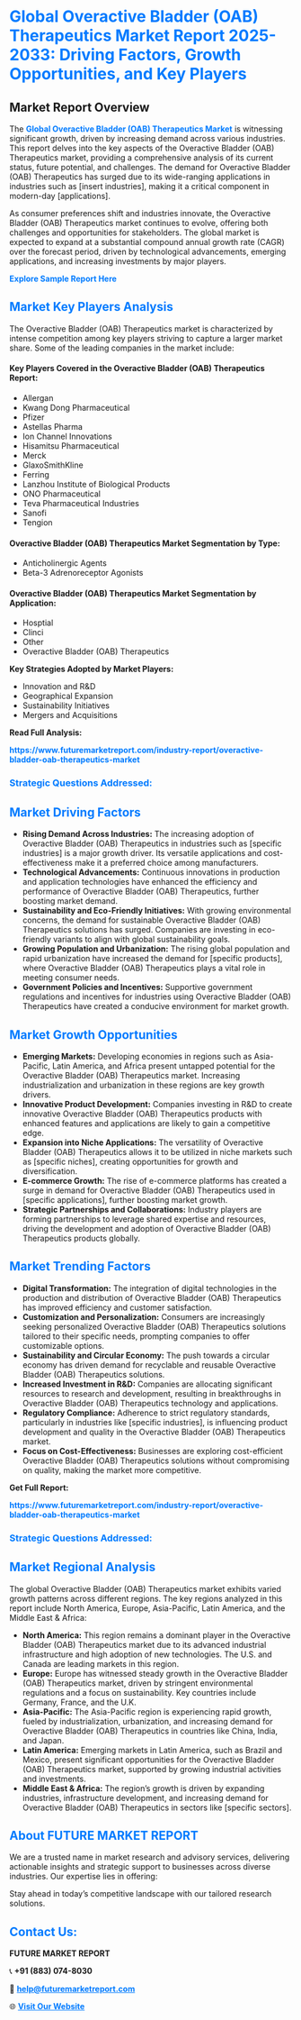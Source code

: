 <h1 style="color: #007BFF;">Global Overactive Bladder (OAB) Therapeutics Market Report 2025-2033: Driving Factors, Growth Opportunities, and Key Players</h1>

<section id="overview">
<h2>Market Report Overview</h2>
<p>The <a href="https://www.futuremarketreport.com/industry-report/overactive-bladder-oab-therapeutics-market" style="color: #007BFF; text-decoration: none;"><strong>Global Overactive Bladder (OAB) Therapeutics Market</strong></a> is witnessing significant growth, driven by increasing demand across various industries. This report delves into the key aspects of the Overactive Bladder (OAB) Therapeutics market, providing a comprehensive analysis of its current status, future potential, and challenges. The demand for Overactive Bladder (OAB) Therapeutics has surged due to its wide-ranging applications in industries such as [insert industries], making it a critical component in modern-day [applications].</p>
<p>As consumer preferences shift and industries innovate, the Overactive Bladder (OAB) Therapeutics market continues to evolve, offering both challenges and opportunities for stakeholders. The global market is expected to expand at a substantial compound annual growth rate (CAGR) over the forecast period, driven by technological advancements, emerging applications, and increasing investments by major players.</p>
</section>

<section id="overview">
<p><a href="https://www.futuremarketreport.com/request-sample/reportId=125538" style="color: #007BFF; text-decoration: none;"><strong>Explore Sample Report Here</strong></a></p>
</section>

<section id="key-players">
<h2 style="color: #007BFF;">Market Key Players Analysis</h2>
<p>The Overactive Bladder (OAB) Therapeutics market is characterized by intense competition among key players striving to capture a larger market share. Some of the leading companies in the market include:</p>
<h4>Key Players Covered in the Overactive Bladder (OAB) Therapeutics Report:</h4>
<ul><li>Allergan</li><li>Kwang Dong Pharmaceutical</li><li>Pfizer</li><li>Astellas Pharma</li><li>Ion Channel Innovations</li><li>Hisamitsu Pharmaceutical</li><li>Merck</li><li>GlaxoSmithKline</li><li>Ferring</li><li>Lanzhou Institute of Biological Products</li><li>ONO Pharmaceutical</li><li>Teva Pharmaceutical Industries</li><li>Sanofi</li><li>Tengion</li></ul>
<h4>Overactive Bladder (OAB) Therapeutics Market Segmentation by Type:</h4>
<ul><li>Anticholinergic Agents</li><li>Beta-3 Adrenoreceptor Agonists</li></ul>

<h4>Overactive Bladder (OAB) Therapeutics Market Segmentation by Application:</h4>
<ul><li>Hosptial</li><li>Clinci</li><li>Other</li><li>Overactive Bladder (OAB) Therapeutics</li></ul>
<p><strong>Key Strategies Adopted by Market Players:</strong></p>
<ul>
<li>Innovation and R&D</li>
<li>Geographical Expansion</li>
<li>Sustainability Initiatives</li>
<li>Mergers and Acquisitions</li>
</ul>
</section>

<section>
<p><strong>Read Full Analysis: </strong></p><a href="https://www.futuremarketreport.com/industry-report/overactive-bladder-oab-therapeutics-market" style="color: #007BFF; text-decoration: none;"><strong>https://www.futuremarketreport.com/industry-report/overactive-bladder-oab-therapeutics-market</strong></a>
<h3 style="color: #007BFF;">Strategic Questions Addressed:</h3>
</section>

<section id="driving-factors">
<h2 style="color: #007BFF;">Market Driving Factors</h2>
<ul>
<li><strong>Rising Demand Across Industries:</strong> The increasing adoption of Overactive Bladder (OAB) Therapeutics in industries such as [specific industries] is a major growth driver. Its versatile applications and cost-effectiveness make it a preferred choice among manufacturers.</li>
<li><strong>Technological Advancements:</strong> Continuous innovations in production and application technologies have enhanced the efficiency and performance of Overactive Bladder (OAB) Therapeutics, further boosting market demand.</li>
<li><strong>Sustainability and Eco-Friendly Initiatives:</strong> With growing environmental concerns, the demand for sustainable Overactive Bladder (OAB) Therapeutics solutions has surged. Companies are investing in eco-friendly variants to align with global sustainability goals.</li>
<li><strong>Growing Population and Urbanization:</strong> The rising global population and rapid urbanization have increased the demand for [specific products], where Overactive Bladder (OAB) Therapeutics plays a vital role in meeting consumer needs.</li>
<li><strong>Government Policies and Incentives:</strong> Supportive government regulations and incentives for industries using Overactive Bladder (OAB) Therapeutics have created a conducive environment for market growth.</li>
</ul>
</section>

<section id="growth-opportunities">
<h2 style="color: #007BFF;">Market Growth Opportunities</h2>
<ul>
<li><strong>Emerging Markets:</strong> Developing economies in regions such as Asia-Pacific, Latin America, and Africa present untapped potential for the Overactive Bladder (OAB) Therapeutics market. Increasing industrialization and urbanization in these regions are key growth drivers.</li>
<li><strong>Innovative Product Development:</strong> Companies investing in R&D to create innovative Overactive Bladder (OAB) Therapeutics products with enhanced features and applications are likely to gain a competitive edge.</li>
<li><strong>Expansion into Niche Applications:</strong> The versatility of Overactive Bladder (OAB) Therapeutics allows it to be utilized in niche markets such as [specific niches], creating opportunities for growth and diversification.</li>
<li><strong>E-commerce Growth:</strong> The rise of e-commerce platforms has created a surge in demand for Overactive Bladder (OAB) Therapeutics used in [specific applications], further boosting market growth.</li>
<li><strong>Strategic Partnerships and Collaborations:</strong> Industry players are forming partnerships to leverage shared expertise and resources, driving the development and adoption of Overactive Bladder (OAB) Therapeutics products globally.</li>
</ul>
</section>

<section id="trending-factors">
<h2 style="color: #007BFF;">Market Trending Factors</h2>
<ul>
<li><strong>Digital Transformation:</strong> The integration of digital technologies in the production and distribution of Overactive Bladder (OAB) Therapeutics has improved efficiency and customer satisfaction.</li>
<li><strong>Customization and Personalization:</strong> Consumers are increasingly seeking personalized Overactive Bladder (OAB) Therapeutics solutions tailored to their specific needs, prompting companies to offer customizable options.</li>
<li><strong>Sustainability and Circular Economy:</strong> The push towards a circular economy has driven demand for recyclable and reusable Overactive Bladder (OAB) Therapeutics solutions.</li>
<li><strong>Increased Investment in R&D:</strong> Companies are allocating significant resources to research and development, resulting in breakthroughs in Overactive Bladder (OAB) Therapeutics technology and applications.</li>
<li><strong>Regulatory Compliance:</strong> Adherence to strict regulatory standards, particularly in industries like [specific industries], is influencing product development and quality in the Overactive Bladder (OAB) Therapeutics market.</li>
<li><strong>Focus on Cost-Effectiveness:</strong> Businesses are exploring cost-efficient Overactive Bladder (OAB) Therapeutics solutions without compromising on quality, making the market more competitive.</li>
</ul>
</section>

<section>
<p><strong>Get Full Report: </strong></p><a href="https://www.futuremarketreport.com/industry-report/overactive-bladder-oab-therapeutics-market" style="color: #007BFF; text-decoration: none;"><strong>https://www.futuremarketreport.com/industry-report/overactive-bladder-oab-therapeutics-market</strong></a>
<h3 style="color: #007BFF;">Strategic Questions Addressed:</h3>
</section>


<section id="regional-analysis">
<h2 style="color: #007BFF;">Market Regional Analysis</h2>
<p>The global Overactive Bladder (OAB) Therapeutics market exhibits varied growth patterns across different regions. The key regions analyzed in this report include North America, Europe, Asia-Pacific, Latin America, and the Middle East & Africa:</p>
<ul>
<li><strong>North America:</strong> This region remains a dominant player in the Overactive Bladder (OAB) Therapeutics market due to its advanced industrial infrastructure and high adoption of new technologies. The U.S. and Canada are leading markets in this region.</li>
<li><strong>Europe:</strong> Europe has witnessed steady growth in the Overactive Bladder (OAB) Therapeutics market, driven by stringent environmental regulations and a focus on sustainability. Key countries include Germany, France, and the U.K.</li>
<li><strong>Asia-Pacific:</strong> The Asia-Pacific region is experiencing rapid growth, fueled by industrialization, urbanization, and increasing demand for Overactive Bladder (OAB) Therapeutics in countries like China, India, and Japan.</li>
<li><strong>Latin America:</strong> Emerging markets in Latin America, such as Brazil and Mexico, present significant opportunities for the Overactive Bladder (OAB) Therapeutics market, supported by growing industrial activities and investments.</li>
<li><strong>Middle East & Africa:</strong> The region’s growth is driven by expanding industries, infrastructure development, and increasing demand for Overactive Bladder (OAB) Therapeutics in sectors like [specific sectors].</li>
</ul>
</section>

<footer>
<h2 style="color: #007BFF;">About FUTURE MARKET REPORT</h2>
<p>We are a trusted name in market research and advisory services, delivering actionable insights and strategic support to businesses across diverse industries. Our expertise lies in offering:</p>

<p>Stay ahead in today’s competitive landscape with our tailored research solutions.</p>

<h2 style="color: #007BFF;">Contact Us:</h2>
<p><strong>FUTURE MARKET REPORT</strong></p>
<p>📞 <strong>+91 (883) 074-8030</strong></p>
<p>📧 <strong><a href="mailto:help@futuremarketreport.com" style="color: #007BFF;">help@futuremarketreport.com</a></strong></p>
<p>🌐 <strong><a href="https://www.futuremarketreport.com/" style="color: #007BFF;">Visit Our Website</a></strong></p>
</footer>